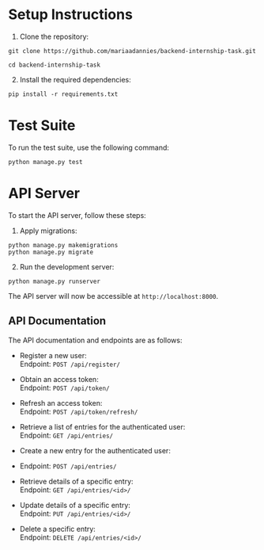 # Setup Instructions

1. Clone the repository:
```
git clone https://github.com/mariaadannies/backend-internship-task.git  

cd backend-internship-task
```

2. Install the required dependencies:
```
pip install -r requirements.txt
```

# Test Suite

To run the test suite, use the following command:
```
python manage.py test
```

# API Server

To start the API server, follow these steps:

1. Apply migrations:
```
python manage.py makemigrations
python manage.py migrate
```


2. Run the development server:
```
python manage.py runserver
```
The API server will now be accessible at `http://localhost:8000`.

## API Documentation

The API documentation and endpoints are as follows:

- Register a new user:  
Endpoint: `POST /api/register/`

- Obtain an access token:  
Endpoint: `POST /api/token/`

- Refresh an access token:  
Endpoint: `POST /api/token/refresh/`

- Retrieve a list of entries for the authenticated user:  
Endpoint: `GET /api/entries/`

- Create a new entry for the authenticated user:
- Endpoint: `POST /api/entries/`

- Retrieve details of a specific entry:  
Endpoint: `GET /api/entries/<id>/`

- Update details of a specific entry:  
Endpoint: `PUT /api/entries/<id>/`

- Delete a specific entry:  
Endpoint: `DELETE /api/entries/<id>/`